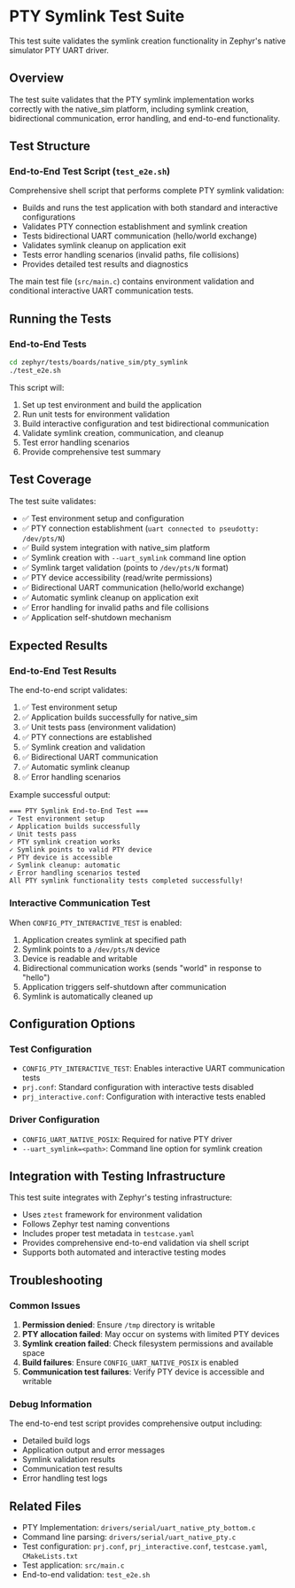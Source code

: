 # PTY Symlink Test Suite

This test suite validates the symlink creation functionality in Zephyr's native simulator PTY UART driver.

## Overview

The test suite validates that the PTY symlink implementation works correctly with the native_sim platform, including symlink creation, bidirectional communication, error handling, and end-to-end functionality.

## Test Structure

### End-to-End Test Script (`test_e2e.sh`)

Comprehensive shell script that performs complete PTY symlink validation:

- Builds and runs the test application with both standard and interactive configurations
- Validates PTY connection establishment and symlink creation
- Tests bidirectional UART communication (hello/world exchange)
- Validates symlink cleanup on application exit
- Tests error handling scenarios (invalid paths, file collisions)
- Provides detailed test results and diagnostics

The main test file (`src/main.c`) contains environment validation and conditional interactive UART communication tests.

## Running the Tests

### End-to-End Tests

```bash
cd zephyr/tests/boards/native_sim/pty_symlink
./test_e2e.sh
```

This script will:
1. Set up test environment and build the application
2. Run unit tests for environment validation
3. Build interactive configuration and test bidirectional communication
4. Validate symlink creation, communication, and cleanup
5. Test error handling scenarios
6. Provide comprehensive test summary

## Test Coverage

The test suite validates:

- ✅ Test environment setup and configuration
- ✅ PTY connection establishment (`uart connected to pseudotty: /dev/pts/N`)
- ✅ Build system integration with native_sim platform
- ✅ Symlink creation with `--uart_symlink` command line option
- ✅ Symlink target validation (points to `/dev/pts/N` format)
- ✅ PTY device accessibility (read/write permissions)
- ✅ Bidirectional UART communication (hello/world exchange)
- ✅ Automatic symlink cleanup on application exit
- ✅ Error handling for invalid paths and file collisions
- ✅ Application self-shutdown mechanism

## Expected Results

### End-to-End Test Results

The end-to-end script validates:

1. ✅ Test environment setup
2. ✅ Application builds successfully for native_sim
3. ✅ Unit tests pass (environment validation)
4. ✅ PTY connections are established
5. ✅ Symlink creation and validation
6. ✅ Bidirectional UART communication
7. ✅ Automatic symlink cleanup
8. ✅ Error handling scenarios

Example successful output:
```
=== PTY Symlink End-to-End Test ===
✓ Test environment setup
✓ Application builds successfully
✓ Unit tests pass
✓ PTY symlink creation works
✓ Symlink points to valid PTY device
✓ PTY device is accessible
✓ Symlink cleanup: automatic
✓ Error handling scenarios tested
All PTY symlink functionality tests completed successfully!
```

### Interactive Communication Test

When `CONFIG_PTY_INTERACTIVE_TEST` is enabled:

1. Application creates symlink at specified path
2. Symlink points to a `/dev/pts/N` device
3. Device is readable and writable
4. Bidirectional communication works (sends "world" in response to "hello")
5. Application triggers self-shutdown after communication
6. Symlink is automatically cleaned up

## Configuration Options

### Test Configuration

- `CONFIG_PTY_INTERACTIVE_TEST`: Enables interactive UART communication tests
- `prj.conf`: Standard configuration with interactive tests disabled
- `prj_interactive.conf`: Configuration with interactive tests enabled

### Driver Configuration

- `CONFIG_UART_NATIVE_POSIX`: Required for native PTY driver
- `--uart_symlink=<path>`: Command line option for symlink creation

## Integration with Testing Infrastructure

This test suite integrates with Zephyr's testing infrastructure:

- Uses `ztest` framework for environment validation
- Follows Zephyr test naming conventions
- Includes proper test metadata in `testcase.yaml`
- Provides comprehensive end-to-end validation via shell script
- Supports both automated and interactive testing modes

## Troubleshooting

### Common Issues

1. **Permission denied**: Ensure `/tmp` directory is writable
2. **PTY allocation failed**: May occur on systems with limited PTY devices
3. **Symlink creation failed**: Check filesystem permissions and available space
4. **Build failures**: Ensure `CONFIG_UART_NATIVE_POSIX` is enabled
5. **Communication test failures**: Verify PTY device is accessible and writable

### Debug Information

The end-to-end test script provides comprehensive output including:
- Detailed build logs
- Application output and error messages
- Symlink validation results
- Communication test results
- Error handling test logs

## Related Files

- PTY Implementation: `drivers/serial/uart_native_pty_bottom.c`
- Command line parsing: `drivers/serial/uart_native_pty.c`
- Test configuration: `prj.conf`, `prj_interactive.conf`, `testcase.yaml`, `CMakeLists.txt`
- Test application: `src/main.c`
- End-to-end validation: `test_e2e.sh`
